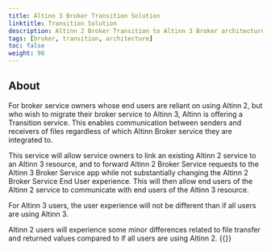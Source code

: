 ```yaml
---
title: Altinn 3 Broker Transition Solution
linktitle: Transition Solution
description: Altinn 2 Broker Transition to Altinn 3 Broker architecture. 
tags: [broker, transition, architecture]
toc: false
weight: 90
---
```


## About
For broker service owners whose end users are reliant on using Altinn 2, but who wish to migrate their broker service to Altinn 3, Altinn is offering a Transition service.
This enables communication between senders and receivers of files regardless of which Altinn Broker service they are integrated to.

This service will allow service owners to link an existing Altinn 2 service to an Altinn 3 resource, and to forward Altinn 2 Broker Service requests to the Altinn 3 Broker Service app while not substantially changing the Altinn 2 Broker Service End User experience.
This will then allow end users of the Altinn 2 service to communicate with end users of the Altinn 3 resource. 

For Altinn 3 users, the user experience will not be different than if all users are using Altinn 3. 

Altinn 2 users will experience some minor differences related to file transfer and returned values compared to if all users are using Altinn 2.
{{<children />}}